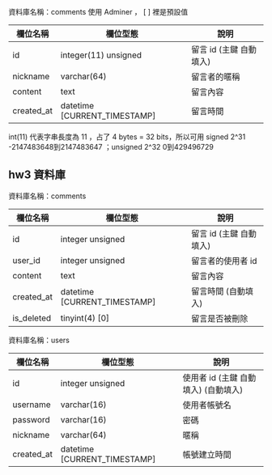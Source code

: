 資料庫名稱：comments
使用 Adminer ， [ ] 裡是預設值

| 欄位名稱 | 欄位型態 | 說明 |
|----------|----------|------|
|  id  |    integer(11)  unsigned    | 留言 id (主鍵 自動填入)    |
|nickname| varchar(64)  | 	留言者的暱稱|
|content| text |留言內容|
|created_at| datetime [CURRENT_TIMESTAMP] | 留言時間|

int(11) 代表字串長度為 11 ，占了 4 bytes = 32 bits，所以可用 signed 2^31 -2147483648到2147483647 ；unsigned 2^32 0到429496729

## hw3 資料庫

資料庫名稱：comments

| 欄位名稱 | 欄位型態 | 說明 |
|----------|----------|------|
|  id  |    integer  unsigned    | 留言 id   (主鍵 自動填入)   |
|user_id| integer unsigned  | 	留言者的使用者 id|
|content| text |留言內容|
|created_at| datetime [CURRENT_TIMESTAMP] | 留言時間 (自動填入)|
|is_deleted| tinyint(4) [0] | 留言是否被刪除|

資料庫名稱：users

| 欄位名稱 | 欄位型態 | 說明 |
|----------|----------|------|
|  id  |    integer  unsigned    | 使用者 id  (主鍵 自動填入) (自動填入)  |
|username| varchar(16) | 	使用者帳號名|
|password| varchar(16) |密碼 |
|nickname | varchar(64) | 暱稱 |
|created_at| datetime [CURRENT_TIMESTAMP] | 帳號建立時間|
